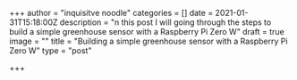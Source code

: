 +++
author = "inquisitve noodle"
categories = []
date = 2021-01-31T15:18:00Z
description = "n this post I will going through the steps to build a simple greenhouse sensor with a Raspberry Pi Zero W"
draft = true
image = ""
title = "Building a simple greenhouse sensor with a Raspberry Pi Zero W"
type = "post"

+++
